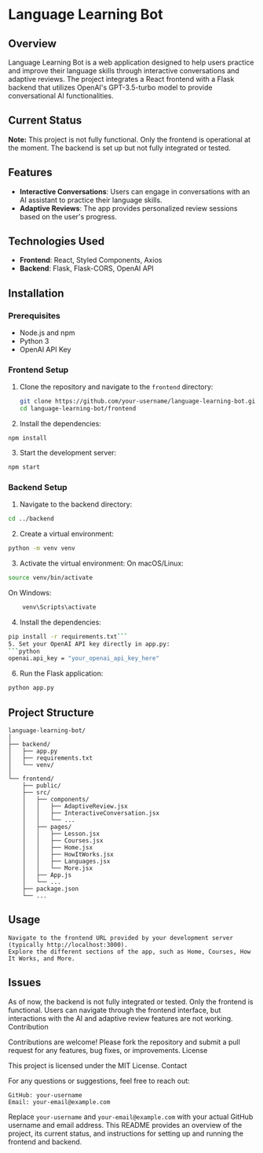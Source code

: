 # Language Learning Bot

## Overview

Language Learning Bot is a web application designed to help users practice and improve their language skills through interactive conversations and adaptive reviews. The project integrates a React frontend with a Flask backend that utilizes OpenAI's GPT-3.5-turbo model to provide conversational AI functionalities.

## Current Status

**Note:** This project is not fully functional. Only the frontend is operational at the moment. The backend is set up but not fully integrated or tested.

## Features

- **Interactive Conversations**: Users can engage in conversations with an AI assistant to practice their language skills.
- **Adaptive Reviews**: The app provides personalized review sessions based on the user's progress.

## Technologies Used

- **Frontend**: React, Styled Components, Axios
- **Backend**: Flask, Flask-CORS, OpenAI API

## Installation

### Prerequisites

- Node.js and npm
- Python 3
- OpenAI API Key

### Frontend Setup

1. Clone the repository and navigate to the `frontend` directory:
   ```bash
   git clone https://github.com/your-username/language-learning-bot.git
   cd language-learning-bot/frontend
   ```
2. Install the dependencies:    
```
npm install
```
3. Start the development server:
```bash
npm start
```
### Backend Setup

1. Navigate to the backend directory:
```bash
cd ../backend
```
2. Create a virtual environment:
```bash
python -m venv venv
```
3. Activate the virtual environment:
On macOS/Linux:
```bash
source venv/bin/activate
```
On Windows:
```bash
    venv\Scripts\activate
```
4. Install the dependencies:
```bash
pip install -r requirements.txt```
5. Set your OpenAI API key directly in app.py:
```python
openai.api_key = "your_openai_api_key_here"
```
6. Run the Flask application:
```bash
python app.py
```
## Project Structure
```
language-learning-bot/
│
├── backend/
│   ├── app.py
│   ├── requirements.txt
│   └── venv/
│
└── frontend/
    ├── public/
    ├── src/
    │   ├── components/
    │   │   ├── AdaptiveReview.jsx
    │   │   ├── InteractiveConversation.jsx
    │   │   └── ...
    │   ├── pages/
    │   │   ├── Lesson.jsx
    │   │   ├── Courses.jsx
    │   │   ├── Home.jsx
    │   │   ├── HowItWorks.jsx
    │   │   ├── Languages.jsx
    │   │   └── More.jsx
    │   ├── App.js
    │   └── ...
    ├── package.json
    └── ...
```
## Usage

    Navigate to the frontend URL provided by your development server (typically http://localhost:3000).
    Explore the different sections of the app, such as Home, Courses, How It Works, and More.

## Issues

As of now, the backend is not fully integrated or tested. Only the frontend is functional. Users can navigate through the frontend interface, but interactions with the AI and adaptive review features are not working.
Contribution

Contributions are welcome! Please fork the repository and submit a pull request for any features, bug fixes, or improvements.
License

This project is licensed under the MIT License.
Contact

For any questions or suggestions, feel free to reach out:

    GitHub: your-username
    Email: your-email@example.com




Replace `your-username` and `your-email@example.com` with your actual GitHub username and email address. This README provides an overview of the project, its current status, and instructions for setting up and running the frontend and backend.

